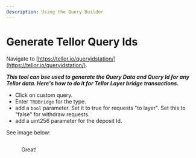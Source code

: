 ```yaml
---
description: Using the Query Builder
---
```


# Generate Tellor Query Ids

Navigate to [https://tellor.io/queryidstation/](https://tellor.io/queryidstation/).

_**This tool can bse used to generate the Query Data and Query Id for any Tellor data. Here's how to do it for Tellor Layer bridge transactions.**_

* Click on custom query.
* Enter `TRBBridge` for the type.
* add a `bool` parameter. Set it to true for requests "to layer". Set this to "false" for withdraw requests.
* add a uint256 parameter for the deposit Id.

See image below:

<figure><img src="../../../.gitbook/assets/Screenshot From 2025-04-01 21-18-22.png" alt=""><figcaption><p>Great!</p></figcaption></figure>
